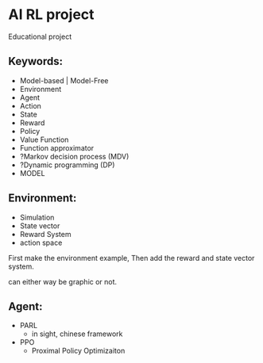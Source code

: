 # AI RL project

Educational project

## Keywords:
- Model-based | Model-Free
- Environment
- Agent
- Action
- State
- Reward
- Policy
- Value Function
- Function approximator
- ?Markov decision process (MDV)
- ?Dynamic programming (DP)
- MODEL


## Environment:
- Simulation
- State vector
- Reward System
- action space

First make the environment example, Then add the reward and state vector system.

can either way be graphic or not.



## Agent:

- PARL
	- in sight, chinese framework
- PPO
	- Proximal Policy Optimizaiton

